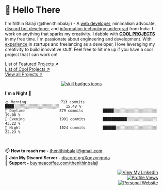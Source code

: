 # 👋 Hello There

I'm Nithin Balaji (@thenithinbalaji) - A [web developer](https://github.com/stars/thenithinbalaji/lists/my-web-dev-repos), minimalism advocate, [discord bot developer](https://discordbotlist.com/users/756511707228143646), and [information technology undergrad](https://www.linkedin.com/in/thenithinbalaji/) from India. I work on anything that sparks my creativity. I dabble with [**COOL PROJECTS**](https://github.com/stars/thenithinbalaji/lists/my-cool-projects) in my free time. I'm passionate about engineering and development. With [experience](https://www.linkedin.com/in/thenithinbalaji/) in startups and freelancing as a developer, I love leveraging my creativity to build innovative stuff. Feel free to hit me up if you have a cool project that I can work on! 

[List of Featured Projects ↗](https://github.com/thenithinbalaji/thenithinbalaji/blob/main/PROJECTS.md)  
[List of Cool Projects ↗](https://github.com/stars/thenithinbalaji/lists/my-cool-projects)  
[View all Projects ↗](https://github.com/thenithinbalaji?tab=repositories&q=&type=&language=&sort=stargazers)

<p align="center">
  <a href="https://github.com/thenithinbalaji?tab=repositories&q=&type=&language=&sort=stargazers" target="_blank">
    <img src="https://skillicons.dev/icons?i=tailwind,react,nextjs,flask,mongodb,cpp,python,js" alt="skill badges icons" />
  </a>
</p>

<!--START_SECTION:waka-->
**I'm a Night 🦉** 

```text
🌞 Morning                713 commits         ████░░░░░░░░░░░░░░░░░░░░░   15.48 % 
🌆 Daytime                879 commits         █████░░░░░░░░░░░░░░░░░░░░   19.08 % 
🌃 Evening                1991 commits        ███████████░░░░░░░░░░░░░░   43.22 % 
🌙 Night                  1024 commits        ██████░░░░░░░░░░░░░░░░░░░   22.23 % 
```



<!--END_SECTION:waka-->

<br />

📫 **How to reach me -** [thenithinbalaji@gmail.com](mailto:thenithinbalaji@gmail.com)  
💬 **Join My Discord Server -** [discord.gg/Xqgzyngnda](https://discord.gg/Xqgzyngnda)  
🌱 **Support -** [buymeacoffee.com/thenithinbalaji](https://www.buymeacoffee.com/thenithinbalaji)

<p align = 'right'>
  <a href = 'https://www.linkedin.com/in/thenithinbalaji/' target="_blank"> 
    <img src = 'https://user-images.githubusercontent.com/73932121/156936120-7d41b2a8-1d04-4fb4-b2db-de468965799f.svg' alt = "View My LinkedIn" />
  </a>

  <br />
  
  <a href = "https://github.com/thenithinbalaji">
    <img src="https://komarev.com/ghpvc/?username=thenithinbalaji&color=blue&label=PROFILE+VIEWS" alt = "Profile Views" />
  </a>

  <br />

  <a href="https://thenithinbalaji.github.io/">
    <img src="https://github.com/thenithinbalaji/thenithinbalaji/actions/workflows/pages/pages-build-deployment/badge.svg?branch=main" alt="Personal Website">
  </a>
  
</p>




